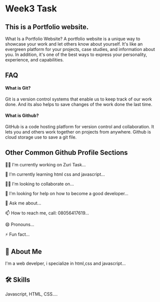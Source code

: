 
# Week3 Task
## This is a Portfolio website. 
What Is a Portfolio Website? A portfolio website is a unique way to showcase your work and let others know about yourself. 
It's like an evergreen platform for your projects, case studies, and information about you. 
In addition, it's one of the best ways to express your personality, experience, and capabilities. 

## FAQ

#### What is Git?

Git is a version control systems that enable us to keep track of our work done. And its also helps to save changes of the work done the last time. 

#### What is Github?
GitHub is a code hosting platform for version control and collaboration. 
It lets you and others work together on projects from anywhere.
Github is cloud storage use to save a git file.



## Other Common Github Profile Sections
👩‍💻 I'm currently working on Zuri Task...

🧠 I'm currently learning html css and javascript...

👯‍♀️ I'm looking to collaborate on...

🤔 I'm looking for help on how to become a good developer...

💬 Ask me about...

📫 How to reach me, call: 08056417619...

😄 Pronouns...

⚡️ Fun fact...


## 🚀 About Me
I'm a web develper, i specialize in html,css and javascript...

## 🛠 Skills
Javascript, HTML, CSS....

